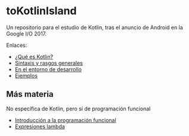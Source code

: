 # toKotlinIsland

Un repositorio para el estudio de Kotlin, tras el anuncio de Android en la Google I/O 2017.

Enlaces:

* [¿Qué es Kotlin?](docs/whatIsKotlin.md)
* [Sintaxis y rasgos generales](docs/inicioKotlin.md)
* [En el entorno de desarrollo](docs/infoAdicional.md)
* [Ejemplos](ejemplos)

## Más materia

No específica de Kotlin, pero sí de programación funcional

* [Introducción a la programación funcional](docs/introFP.md)
* [Expresiones lambda](docs/lambda.md)